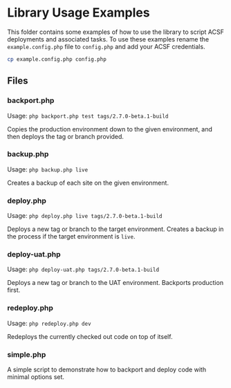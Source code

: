 # Library Usage Examples

This folder contains some examples of how to use the library to script ACSF 
deployments and associated tasks. To use these examples rename the
`example.config.php` file to `config.php` and add your ACSF credentials.

```sh
cp example.config.php config.php
```

## Files

### backport.php

Usage: `php backport.php test tags/2.7.0-beta.1-build`

Copies the production environment down to the given environment, and then
deploys the tag or branch provided.

### backup.php

Usage: `php backup.php live`

Creates a backup of each site on the given environment.

### deploy.php

Usage: `php deploy.php live tags/2.7.0-beta.1-build`

Deploys a new tag or branch to the target environment. Creates a backup in
the process if the target environment is `live`.

### deploy-uat.php

Usage: `php deploy-uat.php tags/2.7.0-beta.1-build`

Deploys a new tag or branch to the UAT environment. Backports production first.

### redeploy.php

Usage: `php redeploy.php dev`

Redeploys the currently checked out code on top of itself.

### simple.php

A simple script to demonstrate how to backport and deploy code with minimal
options set.
